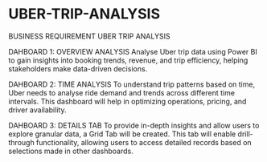 # UBER-TRIP-ANALYSIS
BUSINESS REQUIREMENT 
UBER TRIP ANALYSIS 

DAHBOARD 1: OVERVIEW ANALYSIS 
Analyse Uber trip data using Power BI to gain insights into booking trends, revenue, and trip 
efficiency, helping stakeholders make data-driven decisions. 
 
DAHBOARD 2: TIME ANALYSIS 
To understand trip patterns based on time, Uber needs to analyse ride demand and trends 
across different time intervals. This dashboard will help in optimizing operations, pricing, 
and driver availability. 

DAHBOARD 3: DETAILS TAB 
To provide in-depth insights and allow users to explore granular data, a Grid Tab will be 
created. This tab will enable drill-through functionality, allowing users to access detailed 
records based on selections made in other dashboards.

